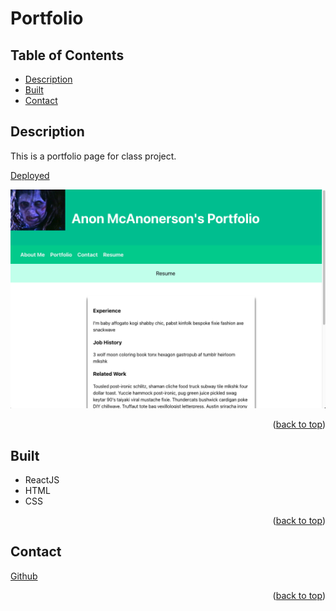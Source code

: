 # Portfolio

 ## Table of Contents

 - [Description](#Description)
 - [Built](#Built)
 - [Contact](#Contact)

 ## Description

This is a portfolio page for class project.

[Deployed](https://anon123123123.github.io/du-react-portfolio/)

![Image](./read.png)

 <p align="right">(<a href="#Portfolio">back to top</a>)</p>
 
 ## Built

- ReactJS
- HTML
- CSS

 <p align="right">(<a href="#Portfolio">back to top</a>)</p>


 ## Contact

[Github](https://github.com/anon123123123)

 <p align="right">(<a href="#Portfolio">back to top</a>)</p>
 